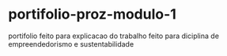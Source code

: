 # portifolio-proz-modulo-1
portifolio feito para explicacao do trabalho feito para diciplina de empreendedorismo e sustentabilidade 
